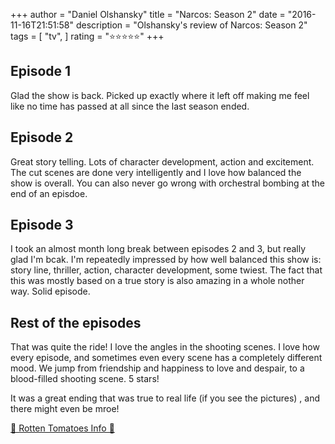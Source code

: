 +++
author = "Daniel Olshansky"
title = "Narcos: Season 2"
date = "2016-11-16T21:51:58"
description = "Olshansky's review of Narcos: Season 2"
tags = [
    "tv",
]
rating = "⭐⭐⭐⭐⭐"
+++

Episode 1
-----------
Glad the show is back. Picked up exactly where it left off making me feel like no time has passed at all since the last season ended.

Episode 2
-------------
Great story telling. Lots of character development, action and excitement. The cut scenes are done very intelligently and I love how balanced the show is overall. You can also never go wrong with orchestral bombing at the end of an episdoe.

Episode 3
--------------
I took an almost month long break between episodes 2 and 3, but really glad I'm bcak. I'm repeatedly impressed by how well balanced this show is: story line, thriller, action, character development, some twiest. The fact that this was mostly based on a true story is also amazing in a whole nother way. Solid episode.

Rest of the episodes
---------------------------
That was quite the ride! I love the angles in the shooting scenes. I love how every episode, and sometimes even every scene has a completely different mood. We jump from friendship and happiness to love and despair, to a blood-filled shooting scene. 5 stars!

It was a great ending that was true to real life (if you see the pictures) , and there might even be mroe!

[🍅 Rotten Tomatoes Info 🍅](https://www.rottentomatoes.com//tv/narcos/s02)